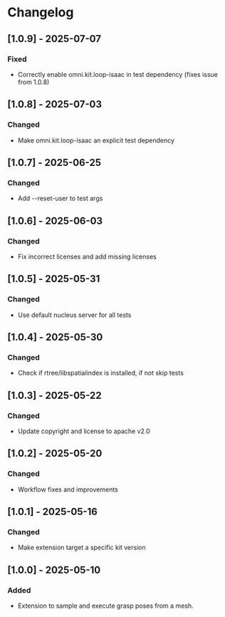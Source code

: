 # Changelog
## [1.0.9] - 2025-07-07
### Fixed
- Correctly enable omni.kit.loop-isaac in test dependency (fixes issue from 1.0.8)

## [1.0.8] - 2025-07-03
### Changed
- Make omni.kit.loop-isaac an explicit test dependency

## [1.0.7] - 2025-06-25
### Changed
- Add --reset-user to test args

## [1.0.6] - 2025-06-03
### Changed
- Fix incorrect licenses and add missing licenses

## [1.0.5] - 2025-05-31
### Changed
- Use default nucleus server for all tests

## [1.0.4] - 2025-05-30
### Changed
- Check if rtree/libspatialindex is installed, if not skip tests

## [1.0.3] - 2025-05-22
### Changed
- Update copyright and license to apache v2.0

## [1.0.2] - 2025-05-20
### Changed
- Workflow fixes and improvements

## [1.0.1] - 2025-05-16
### Changed
- Make extension target a specific kit version

## [1.0.0] - 2025-05-10
### Added
- Extension to sample and execute grasp poses from a mesh.
